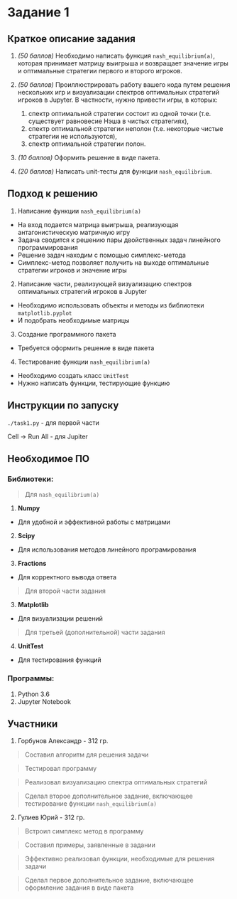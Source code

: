 # Задание 1

## Краткое описание задания

1) *(50 баллов)* Необходимо написать функция ```nash_equilibrium(a)```, которая принимает матрицу выигрыша и возвращает значение игры и оптимальные стратегии первого и второго игроков.

2) *(50 баллов)* Проиллюстрировать работу вашего кода путем решения нескольких игр и визуализации спектров оптимальных стратегий игроков в Jupyter. В частности, нужно привести игры, в которых:
    1) спектр оптимальной стратегии состоит из одной точки (т.е. существует равновесие Нэша в чистых стратегиях),
    2) спектр оптимальной стратегии неполон (т.е. некоторые чистые стратегии не используются),
    3) спектр оптимальной стратегии полон.
    
3) *(10 баллов)* Оформить решение в виде пакета.

4) *(20 баллов)* Написать unit-тесты для функции ```nash_equilibrium```.

## Подход к решению

1. Написание функции ```nash_equilibrium(a)```
* На вход подается матрица выигрыша, реализующая антагонистическую матричную игру
* Задача сводится к решению пары двойственных задач линейного программирования
* Решение задач находим с помощью симплекс-метода 
* Симплекс-метод позволяет получить на выходе оптимальные стратегии игроков и значение игры

2. Написание части, реализующей визуализацию спектров оптимальных стратегий игроков в Jupyter
* Необходимо использовать объекты и методы из библиотеки ```matplotlib.pyplot```
* И подобрать необходимые матрицы

3. Создание программного пакета
* Требуется оформить решение в виде пакета

4. Тестирование функции ```nash_equilibrium(a)```
* Необходимо создать класс ```UnitTest```
* Нужно написать функции, тестирующие функцию

## Инструкции по запуску

```./task1.py``` - для первой части

Cell -> Run All  - для Jupiter

## Необходимое ПО

### Библиотеки:
> Для ```nash_equilibrium(a)```
1) **Numpy**
* Для удобной и эффективной работы с матрицами
2) **Scipy** 
* Для использования методов линейного програмирования
3) **Fractions**
* Для корректного вывода ответа
> Для второй части задания
3) **Matplotlib**
* Для визуализации решений
> Для третьей (дополнительной) части задания
4) **UnitTest**
* Для тестирования функций

### Программы:
1) Python 3.6
2) Jupyter Notebook

## Участники

1) Горбунов Александр - 312 гр.
> Составил алгоритм для решения задачи

> Тестировал программу

> Реализовал визуализацию спектра оптимальных стратегий

> Сделал второе дополнительное задание, включающее тестирование функции ```nash_equilibrium(a)```

2) Гулиев Юрий - 312 гр.
> Встроил симплекс метод в программу

> Составил примеры, заявленные в задании

> Эффективно реализовал функции, необходимые для решения задачи

> Сделал первое дополнительное задание, включающее оформление задания в виде пакета
